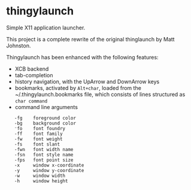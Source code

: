 thingylaunch
============

Simple X11 application launcher.

This project is a complete rewrite of the original thinglaunch by Matt Johnston.

Thingylaunch has been enhanced with the following features:

* XCB backend
* tab-completion
* history navigation, with the UpArrow and DownArrow keys
* bookmarks, activated by `Alt+char`, loaded from the ~/.thingylaunch.bookmarks file, which consists of lines structured as `char command`
* command line arguments
```
   -fg    foreground color
   -bg    background color
   ⁻fo    font foundry
   -ff    font family
   -fw    font weight
   -fs    font slant
   -fwn   font width name
   -fsn   font style name
   -fps   font point size
   -x     window x-coordinate
   -y     window y-coordinate
   -w     window width
   -h     window height
```

